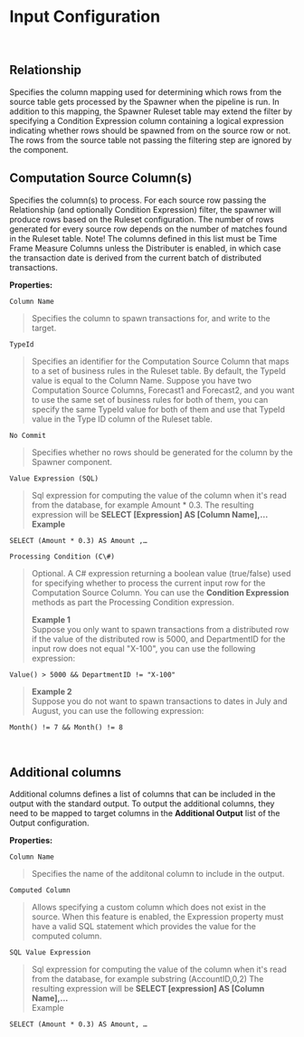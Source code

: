 
# Input Configuration

<br/>

## Relationship

Specifies the column mapping used for determining which rows from the source table gets processed by the Spawner when the pipeline is run. In addition to this mapping, the Spawner Ruleset table may extend the filter by specifying a Condition Expression column containing a logical expression indicating whether rows should be spawned from on the source row or not. The rows from the source table not passing the filtering step are ignored by the component.
<br/>

## Computation Source Column(s)

Specifies the column(s) to process. For each source row passing the Relationship (and optionally Condition Expression) filter, the spawner will produce rows based on the Ruleset configuration. The number of rows generated for every source row depends on the number of matches found in the Ruleset table. Note! The columns defined in this list must be Time Frame Measure Columns unless the Distributer is enabled, in which case the transaction date is derived from the current batch of distributed transactions.
<br/>


**Properties:**

``Column Name``  
>Specifies the column to spawn transactions for, and write to the target.

``TypeId``  
>Specifies an identifier for the Computation Source Column that maps to a set of business rules in the Ruleset table. By default, the TypeId value is equal to the Column Name. Suppose you have two Computation Source Columns, Forecast1 and Forecast2, and you want to use the same set of business rules for both of them, you can specify the same TypeId value for both of them and use that TypeId value in the Type ID column of the Ruleset table.

``No Commit``  
>Specifies whether no rows should be generated for the column by the Spawner component. 

``Value Expression (SQL)``  
>Sql expression for computing the value of the column when it's read from the database, for example Amount \* 0.3. The resulting expression will be 
**SELECT [Expression] AS [Column Name],…**  
>**Example**
```
SELECT (Amount * 0.3) AS Amount ,…
```

``Processing Condition (C\#)``  
>Optional. A C\# expression returning a boolean value (true/false) used for specifying whether to process the current input row for the Computation Source Column. You can use the **Condition Expression** methods as part the Processing Condition expression.
>
>**Example 1**  
Suppose you only want to spawn transactions from a distributed row if the value of the distributed row is 5000, and DepartmentID for the input row does not equal "X-100", you can use the following expression: 
```
Value() > 5000 && DepartmentID != "X-100"
```
>
>**Example 2**  
Suppose you do not want to spawn transactions to dates in July and August, you can use the following expression: 
```
Month() != 7 && Month() != 8
```

<br/>


## Additional columns

Additional columns defines a list of columns that can be included in the output with the standard output. To output the additional columns, they need to be mapped to target columns in the **Additional Output** list of the Output configuration.
<br/>

**Properties:**

``Column Name``  
>Specifies the name of the additonal column to include in the output.


``Computed Column``  
>Allows specifying a custom column which does not exist in the source. When this feature is enabled, the Expression property must have a valid SQL statement which provides the value for the computed column.

``SQL Value Expression``  
>Sql expression for computing the value of the column when it's read from the database, for example substring (AccountID,0,2) The resulting expression will be **SELECT [expression] AS [Column Name],…**  
>Example 
```
SELECT (Amount * 0.3) AS Amount, …
```